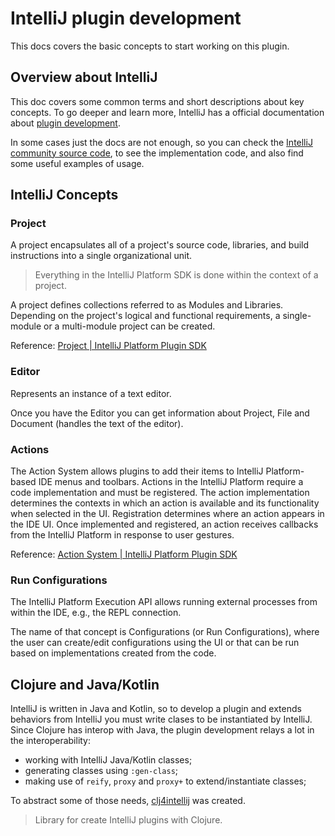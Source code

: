 # IntelliJ plugin development 

This docs covers the basic concepts to start working on this plugin.


## Overview about IntelliJ

This doc covers some common terms and short descriptions about key concepts. To go deeper and learn more, IntelliJ has a official documentation about [plugin development](https://plugins.jetbrains.com/docs/intellij/welcome.html).

In some cases just the docs are not enough, so you can check the [IntelliJ community source code](https://github.com/JetBrains/intellij-community), to see the implementation code, and also find some useful examples of usage.

## IntelliJ Concepts

### Project

A project encapsulates all of a project's source code, libraries, and build instructions into a single organizational unit.

> Everything in the IntelliJ Platform SDK is done within the context of a project.

A project defines collections referred to as Modules and Libraries. Depending on the project's logical and functional requirements, a single-module or a multi-module project can be created.

Reference: [Project | IntelliJ Platform Plugin SDK](https://plugins.jetbrains.com/docs/intellij/project-model.html#project)

### Editor

Represents an instance of a text editor. 

Once you have the Editor you can get information about Project, File and Document (handles the text of the editor).

### Actions

The Action System allows plugins to add their items to IntelliJ Platform-based IDE menus and toolbars. 
Actions in the IntelliJ Platform require a code implementation and must be registered. The action implementation determines the contexts in which an action is available and its functionality when selected in the UI. Registration determines where an action appears in the IDE UI. Once implemented and registered, an action receives callbacks from the IntelliJ Platform in response to user gestures.

Reference: [Action System | IntelliJ Platform Plugin SDK](https://plugins.jetbrains.com/docs/intellij/action-system.html)

### Run Configurations

The IntelliJ Platform Execution API allows running external processes from within the IDE, e.g., the REPL connection.

The name of that concept is Configurations (or Run Configurations), where the user can create/edit configurations using the UI or that can be run based on implementations created from the code. 

## Clojure and Java/Kotlin

IntelliJ is written in Java and Kotlin, so to develop a plugin and extends behaviors from IntelliJ you must write clases to be instantiated by IntelliJ. 
Since Clojure has interop with Java, the plugin development relays a lot in the interoperability:
 - working with IntelliJ Java/Kotlin classes;
 - generating classes using `:gen-class`;
 - making use of `reify`, `proxy` and `proxy+` to extend/instantiate classes;

 To abstract some of those needs, [clj4intellij](https://github.com/ericdallo/clj4intellij) was created.
 > Library for create IntelliJ plugins with Clojure.
